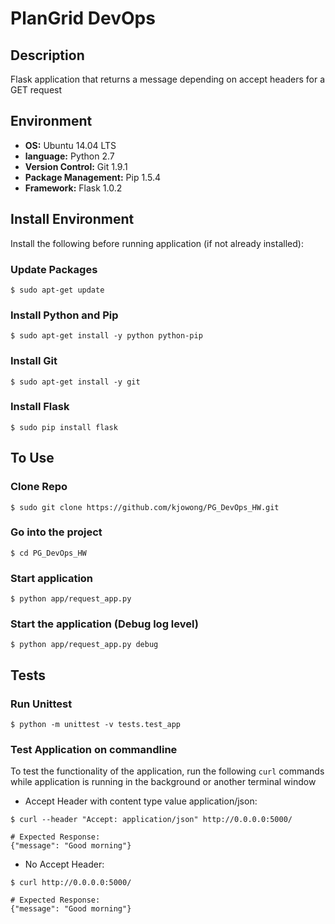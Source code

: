 # PlanGrid DevOps

## Description

Flask application that returns a message depending on accept headers for a GET request

## Environment

* __OS:__ Ubuntu 14.04 LTS
* __language:__ Python 2.7
* __Version Control:__ Git 1.9.1
* __Package Management:__ Pip 1.5.4
* __Framework:__ Flask 1.0.2

## Install Environment

Install the following before running application (if not already installed):

### Update Packages
```
$ sudo apt-get update
```

### Install Python and Pip
```
$ sudo apt-get install -y python python-pip
```

### Install Git
```
$ sudo apt-get install -y git
```

### Install Flask
```
$ sudo pip install flask
```


## To Use

### Clone Repo
```
$ sudo git clone https://github.com/kjowong/PG_DevOps_HW.git
```

### Go into the project 
```
$ cd PG_DevOps_HW
```

### Start application 
```
$ python app/request_app.py
```

### Start the application (Debug log level)
```
$ python app/request_app.py debug
```

## Tests

### Run Unittest
```
$ python -m unittest -v tests.test_app
```

### Test Application on commandline

To test the functionality of the application, run the following `curl` commands while application is running in the background or another terminal window

* Accept Header with content type value application/json:
```
$ curl --header "Accept: application/json" http://0.0.0.0:5000/

# Expected Response:
{"message": "Good morning"}
```

* No Accept Header:
```
$ curl http://0.0.0.0:5000/

# Expected Response:
{"message": "Good morning"}
```
